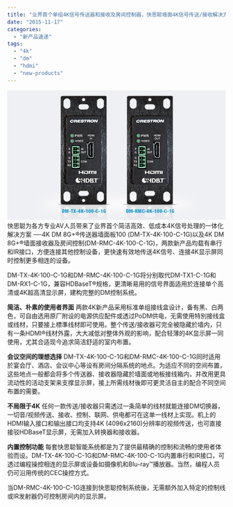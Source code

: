 ```yaml
---
title: "业界首个单组4K信号传送器和接收及房间控制器，快思聪墙面4K信号传送/接收解决方案"
date: "2015-11-17"
categories: 
  - "新产品速递"
tags: 
  - "4k"
  - "dm"
  - "hdmi"
  - "new-products"
---
```


![DM-TX-4K-100-C-1G,DM-RMC-4K-100-C-1G](/assets/images/DM-TX-RMC-4K-100-C-1G.png)快思聪为各方专业AV人员带来了业界首个简洁高效、低成本4K信号处理的一体化解决方案 ──4K DM 8G+®传送器墙面板100 (DM-TX-4K-100-C-1G)以及4K DM 8G+®墙面接收器及房间控制(DM-RMC-4K-100-C-1G)，两款新产品均载有串行和IR接口，方便连接其他控制设备，更快速有效地传送4K信号、连接4K显示屏同时控制更多相连的设备。

DM-TX-4K-100-C-1G和DM-RMC-4K-100-C-1G将分别取代DM-TX1-C-1G和DM-RX1-C-1G，兼容HDBaseT®规格，更清晰易用的信号界面适用於连接单个高清或4K超高清显示屏，建构完整的DM控制系统。

**简洁、朴素的使用者界面** 两款4K新产品采用标准单组接线盒设计，备有黑、白两色，可自由选用原厂附设的电源供应配件或透过PoDM供电，无需使用特別接线盒或线材，只要接上標準线材即可使用。整个传送/接收器可完全被隐藏於墙内，只有一条HDMI®线材外露，大大减低对整体外观的影响，配合轻薄的4K显示屏一同使用，尤其合适现今追求简洁舒适的室内布置。

**会议空间的理想选择** DM-TX-4K-100-C-1G和DM-RMC-4K-100-C-1G同时适用於宴会厅、酒店、会议中心等设有房间分隔系统的地点。为适应不同的空间布置，这些地点一般都会将多个传送器、接收器隐藏於墙面或地板接线箱内，并改用更具流动性的活动支架来支撑显示屏，接上所需线材後即可更灵活自主的配合不同空间布置的需要。

**不局限于4K** 任何一款传送/接收器只需透过一条简单的线材就能连接DM切换器，一切音/视频传送、接收、控制、联网、供电都可在这单一线材上实现。机上的HDMI输入接口和输出接口均支持4K (4096x2160)分辨率的视频传送，也可直接接驳HDBaseT显示屏，无需加入转换器和接收器。

**内置控制功能** 每套快思聪智能系统都是为了提供最精确的控制和流畅的使用者体验而设。DM-TX-4K-100-C-1G和DM-RMC-4K-100-C-1G内置串行和IR接口，可透过编程操控相连的显示屏或设备如摄像机和Blu-ray™播放器。当然，编程人员仍可沿用传统的CEC操控方式。

当DM-RMC-4K-100-C-1G连接到快思聪控制系统後，无需额外加入特定的控制线或IR发射器仍可控制房间内的显示屏。
